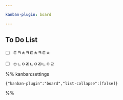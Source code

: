 ```yaml
---

kanban-plugin: board

---
```


## To Do List

- [ ] ㅌㅋㅊㅋㅌㅊㅋㅌㅊ
- [ ] ㅁㄴㅇㄻㄴㅇㄻㄴㅇㄹ




%% kanban:settings
```
{"kanban-plugin":"board","list-collapse":[false]}
```
%%